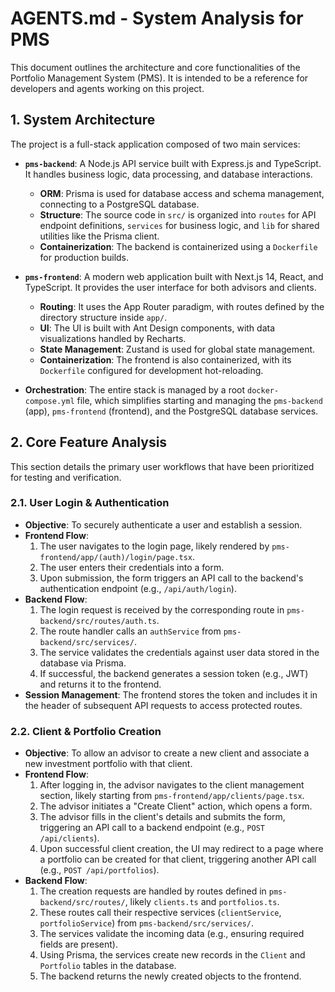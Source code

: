 # AGENTS.md - System Analysis for PMS

This document outlines the architecture and core functionalities of the Portfolio Management System (PMS). It is intended to be a reference for developers and agents working on this project.

## 1. System Architecture

The project is a full-stack application composed of two main services:

-   **`pms-backend`**: A Node.js API service built with Express.js and TypeScript. It handles business logic, data processing, and database interactions.
    -   **ORM**: Prisma is used for database access and schema management, connecting to a PostgreSQL database.
    -   **Structure**: The source code in `src/` is organized into `routes` for API endpoint definitions, `services` for business logic, and `lib` for shared utilities like the Prisma client.
    -   **Containerization**: The backend is containerized using a `Dockerfile` for production builds.

-   **`pms-frontend`**: A modern web application built with Next.js 14, React, and TypeScript. It provides the user interface for both advisors and clients.
    -   **Routing**: It uses the App Router paradigm, with routes defined by the directory structure inside `app/`.
    -   **UI**: The UI is built with Ant Design components, with data visualizations handled by Recharts.
    -   **State Management**: Zustand is used for global state management.
    -   **Containerization**: The frontend is also containerized, with its `Dockerfile` configured for development hot-reloading.

-   **Orchestration**: The entire stack is managed by a root `docker-compose.yml` file, which simplifies starting and managing the `pms-backend` (app), `pms-frontend` (frontend), and the PostgreSQL database services.

## 2. Core Feature Analysis

This section details the primary user workflows that have been prioritized for testing and verification.

### 2.1. User Login & Authentication

-   **Objective**: To securely authenticate a user and establish a session.
-   **Frontend Flow**:
    1.  The user navigates to the login page, likely rendered by `pms-frontend/app/(auth)/login/page.tsx`.
    2.  The user enters their credentials into a form.
    3.  Upon submission, the form triggers an API call to the backend's authentication endpoint (e.g., `/api/auth/login`).
-   **Backend Flow**:
    1.  The login request is received by the corresponding route in `pms-backend/src/routes/auth.ts`.
    2.  The route handler calls an `authService` from `pms-backend/src/services/`.
    3.  The service validates the credentials against user data stored in the database via Prisma.
    4.  If successful, the backend generates a session token (e.g., JWT) and returns it to the frontend.
-   **Session Management**: The frontend stores the token and includes it in the header of subsequent API requests to access protected routes.

### 2.2. Client & Portfolio Creation

-   **Objective**: To allow an advisor to create a new client and associate a new investment portfolio with that client.
-   **Frontend Flow**:
    1.  After logging in, the advisor navigates to the client management section, likely starting from `pms-frontend/app/clients/page.tsx`.
    2.  The advisor initiates a "Create Client" action, which opens a form.
    3.  The advisor fills in the client's details and submits the form, triggering an API call to a backend endpoint (e.g., `POST /api/clients`).
    4.  Upon successful client creation, the UI may redirect to a page where a portfolio can be created for that client, triggering another API call (e.g., `POST /api/portfolios`).
-   **Backend Flow**:
    1.  The creation requests are handled by routes defined in `pms-backend/src/routes/`, likely `clients.ts` and `portfolios.ts`.
    2.  These routes call their respective services (`clientService`, `portfolioService`) from `pms-backend/src/services/`.
    3.  The services validate the incoming data (e.g., ensuring required fields are present).
    4.  Using Prisma, the services create new records in the `Client` and `Portfolio` tables in the database.
    5.  The backend returns the newly created objects to the frontend.
